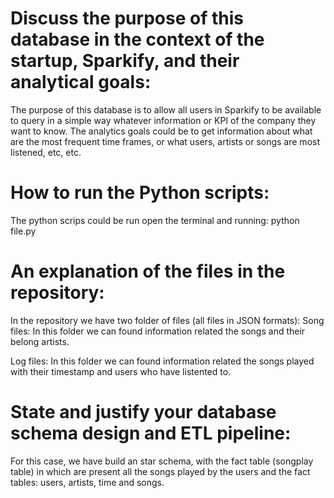 # Discuss the purpose of this database in the context of the startup, Sparkify, and their analytical goals:

The purpose of this database is to allow all users in Sparkify to be available to query in a simple way whatever information or KPI of the company they want to know.
The analytics goals could be to get information about what are the most frequent time frames, or what users, artists or songs are most listened, etc, etc.

# How to run the Python scripts:

The python scrips could be run open the terminal and running: python file.py

# An explanation of the files in the repository:

In the repository we have two folder of files (all files in JSON formats):
Song files: In this folder we can found information related the songs and their belong artists. 

Log files: In this folder we can found information related the songs played with their timestamp and users who have listented to.


# State and justify your database schema design and ETL pipeline:

For this case, we have build an star schema, with the fact table (songplay table) in which are present all the songs played by the users and the fact tables: users, artists, time and songs.